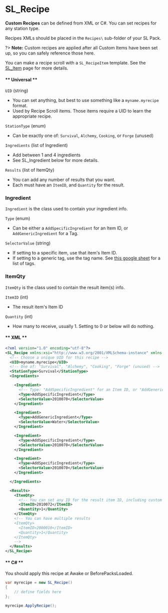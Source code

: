 # SL_Recipe

<b>Custom Recipes</b> can be defined from XML or C#. You can set recipes for any station type.

Recipes XMLs should be placed in the `Recipes\` sub-folder of your SL Pack.

?> <b>Note:</b> Custom recipes are applied after all Custom Items have been set up, so you can safely reference those here.

You can make a recipe scroll with a `SL_RecipeItem` template. See the [SL_Item](API/SL_Item.md) page for more details.

<!-- tabs:start -->
#### ** Universal **

`UID` (string)
* You can set anything, but best to use something like a `myname.myrecipe` format.
* Used by Recipe Scroll items. Those items require a UID to learn the appropriate recipe.

`StationType` (enum)
* Can be exactly one of: `Survival`, `Alchemy`, `Cooking`, or `Forge` (unused)

`Ingredients` (list of Ingredient)
* Add between 1 and 4 ingredients
* See SL_Ingredient below for more details.

`Results` (list of ItemQty)
* You can add any number of results that you want.
* Each must have an `ItemID`, and `Quantity` for the result.

### Ingredient
`Ingredient` is the class used to contain your ingredient info.

`Type` (enum)
* Can be either a `AddSpecificIngredient` for an Item ID, or `AddGenericIngredient` for a Tag.

`SelectorValue` (string)
* If setting to a specific item, use that item's Item ID.
* If setting to a generic tag, use the tag name. See [this google sheet](https://docs.google.com/spreadsheets/d/1btxPTmgeRqjhqC5dwpPXWd49-_tX_OVLN1Uvwv525K4/edit#gid=1840819680) for a list of tags.

### ItemQty
`ItemQty` is the class used to contain the result item(s) info.

`ItemID` (int)
* The result item's Item ID

`Quantity` (int)
* How many to receive, usually 1. Setting to 0 or below will do nothing.


#### ** XML **

```xml
<?xml version="1.0" encoding="utf-8"?>
<SL_Recipe xmlns:xsi="http://www.w3.org/2001/XMLSchema-instance" xmlns:xsd="http://www.w3.org/2001/XMLSchema">
  <!-- Choose a unique UID for this recipe -->
  <UID>myname.myrecipe</UID>
  <!-- One of: "Survival", "Alchemy", "Cooking", "Forge" (unused) -->
  <StationType>Survival</StationType> 
  <Ingredients>

    <Ingredient>
      <!-- Type: "AddSpecificIngredient" for an Item ID, or "AddGenericIngredient" for a Tag Name -->
      <Type>AddSpecificIngredient</Type>
      <SelectorValue>2010070</SelectorValue>
    </Ingredient>

    <Ingredient>
      <Type>AddGenericIngredient</Type>
      <SelectorValue>Water</SelectorValue>
    </Ingredient>

    <Ingredient>
      <Type>AddSpecificIngredient</Type>
      <SelectorValue>2010070</SelectorValue>
    </Ingredient>

    <Ingredient>
      <Type>AddSpecificIngredient</Type>
      <SelectorValue>2010070</SelectorValue>
    </Ingredient>

  </Ingredients>

  <Results>
    <ItemQty>
      <!-- You can set any ID for the result item ID, including custom items. -->
      <ItemID>2010072</ItemID> 
      <Quantity>1</Quantity>
    </ItemQty>
    <!-- You can have multiple results
    <ItemQty>		
      <ItemID>2000010</ItemID> 
      <Quantity>1</Quantity>
    </ItemQty>
    -->
  </Results>
</SL_Recipe>
```

#### ** C# **

You should apply this recipe at Awake or BeforePacksLoaded.

```csharp
var myrecipe = new SL_Recipe() 
{
    // define fields here
};

myrecipe.ApplyRecipe();
```

<!-- tabs:end -->
